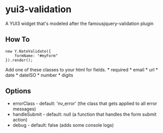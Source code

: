 yui3-validation
===============

A YUI3 widget that's modeled after the famousjquery-validation plugin

How To
------

    new Y.NateValidate({
        formName: "#myForm"
    }).render();

Add one of these classes to your html for fields.
    * required
    * email
    * url
    * date
    * dateISO
    * number
    * digits

Options
-------
- errorClass - default: 'nv_error' (the class that gets applied to all error messages)
- handleSubmit - default: null  (a function that handles the form submit action)
- debug - default: false (adds some console logs)
